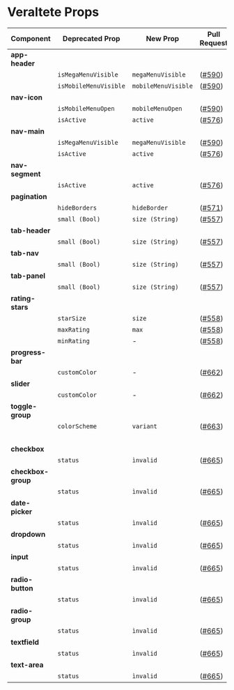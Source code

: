 # Veraltete Props

| **Component**      | **Deprecated Prop**     | **New Prop**          | **Pull Request**                                      |
| ------------------ | ----------------------- | --------------------- | ----------------------------------------------------- |
| **app-header**     |                         |                       |                                                       |
| **<br>**           | `isMegaMenuVisible`   | `megaMenuVisible`   | ([#590](https://github.com/telekom/scale/issues/590)) |
| **<br>**           | `isMobileMenuVisible` | `mobileMenuVisible` | ([#590](https://github.com/telekom/scale/issues/590)) |
| **nav-icon**       |                         |                       |                                                       |
| **<br>**           | `isMobileMenuOpen`    | `mobileMenuOpen`    | ([#590](https://github.com/telekom/scale/issues/590)) |
| **<br>**           | `isActive`            | `active`            | ([#576](https://github.com/telekom/scale/issues/576)) |
| **nav-main**       |                         |                       |                                                       |
| **<br>**           | `isMegaMenuVisible`   | `megaMenuVisible`   | ([#590](https://github.com/telekom/scale/issues/590)) |
| **<br>**           | `isActive`            | `active`            | ([#576](https://github.com/telekom/scale/issues/576)) |
| **nav-segment**    |                         |                       |                                                       |
| **<br>**           | `isActive`            | `active`            | ([#576](https://github.com/telekom/scale/issues/576)) |
| **pagination**     |                         |                       |                                                       |
| **<br>**           | `hideBorders`         | `hideBorder`        | ([#571](https://github.com/telekom/scale/issues/571)) |
| **<br>**           | `small (Bool)`        | `size (String)`     | ([#557](https://github.com/telekom/scale/issues/557)) |
| **tab-header**     |                         |                       |                                                       |
| **<br>**           | `small (Bool)`        | `size (String)`     | ([#557](https://github.com/telekom/scale/issues/557)) |
| **tab-nav**        |                         |                       |                                                       |
| **<br>**           | `small (Bool)`        | `size (String)`     | ([#557](https://github.com/telekom/scale/issues/557)) |
| **tab-panel**      |                         |                       |                                                       |
| **<br>**           | `small (Bool)`        | `size (String)`     | ([#557](https://github.com/telekom/scale/issues/557)) |
| **rating-stars**   |                         |                       |                                                       |
| **<br>**           | `starSize`            | `size`              | ([#558](https://github.com/telekom/scale/issues/558)) |
| **<br>**           | `maxRating`           | `max`               | ([#558](https://github.com/telekom/scale/issues/558)) |
| **<br>**           | `minRating`           | \-                    | ([#558](https://github.com/telekom/scale/issues/558)) |
| **progress-bar**   |                         |                       |                                                       |
| **<br>**           | `customColor`         | \-                    |  ([#662](https://github.com/telekom/scale/issues/662))                                                
| **slider**         |                         |                       |                                                       |
| **<br>**           | `customColor`         | \-                    |  ([#662](https://github.com/telekom/scale/issues/662))                                                
| **toggle-group**   |                         |                       |                                                       |
| **<br>**           | `colorScheme`         | `variant`           |  ([#663](https://github.com/telekom/scale/issues/663))                                                
| **<br>**           |                         |                       |                                                       |
| **checkbox**       |                         |                       |                                                       |
| **<br>**           | `status`              | `ìnvalid`           |  ([#665](https://github.com/telekom/scale/issues/665))                                                
| **checkbox-group** |                         |                       |                                                       |
| **<br>**           | `status`              | `ìnvalid`           |  ([#665](https://github.com/telekom/scale/issues/665))                                                
| **date-picker**    |                         |                       |                                                       |
| **<br>**           | `status`              | `ìnvalid`           |  ([#665](https://github.com/telekom/scale/issues/665))                                                
| **dropdown**       |                         |                       |                                                       |
| **<br>**           | `status`              | `ìnvalid`           |  ([#665](https://github.com/telekom/scale/issues/665))                                                
| **input**          |                         |                       |                                                       |
| **<br>**           | `status`              | `ìnvalid`           |  ([#665](https://github.com/telekom/scale/issues/665))                                                
| **radio-button**   |                         |                       |                                                       |
| **<br>**           | `status`              | `ìnvalid`           |  ([#665](https://github.com/telekom/scale/issues/665))                                                
| **radio-group**    |                         |                       |                                                       |
| **<br>**           | `status`              | `ìnvalid`           |  ([#665](https://github.com/telekom/scale/issues/665))                                                
| **textfield**      |                         |                       |                                                       |
| **<br>**           | `status`              | `ìnvalid`           |  ([#665](https://github.com/telekom/scale/issues/665))    
| **text-area**      |                         |                       |                                                       |
| **<br>**           | `status`              | `ìnvalid`           |  ([#665](https://github.com/telekom/scale/issues/665)) 
